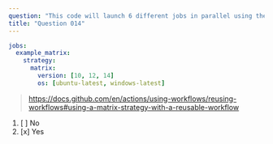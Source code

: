 ```yaml
---
question: "This code will launch 6 different jobs in parallel using the matrix strategy. Can you use the matrix strategy to parallelize entire workflows?"
title: "Question 014"
---
```



```yaml
jobs:
  example_matrix:
    strategy:
      matrix:
        version: [10, 12, 14]
        os: [ubuntu-latest, windows-latest]
```
> https://docs.github.com/en/actions/using-workflows/reusing-workflows#using-a-matrix-strategy-with-a-reusable-workflow

1. [ ] No
1. [x] Yes
